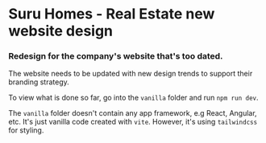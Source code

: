# Suru Homes - Real Estate new website design

### Redesign for the company's website that's too dated.

The website needs to be updated with new design trends to support their branding strategy.

To view what is done so far, go into the `vanilla` folder and run `npm run dev`.

The `vanilla` folder doesn't contain any app framework, e.g React, Angular, etc. It's just vanilla code created with `vite`. However, it's using `tailwindcss` for styling.
